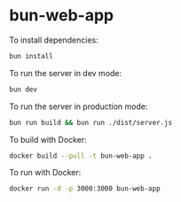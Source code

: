# bun-web-app

To install dependencies:

```bash
bun install
```

To run the server in dev mode:

```bash
bun dev
```

To run the server in production mode:

```bash
bun run build && bun run ./dist/server.js
```

To build with Docker:
``` bash
docker build --pull -t bun-web-app .
```

To run with Docker:
``` bash
docker run -d -p 3000:3000 bun-web-app
```